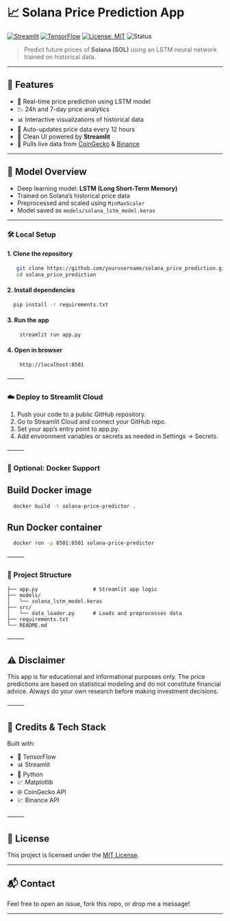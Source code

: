 # 📈 Solana Price Prediction App

[![Streamlit](https://img.shields.io/badge/Built%20with-Streamlit-ff4b4b?logo=streamlit&logoColor=white)](https://streamlit.io/)
[![TensorFlow](https://img.shields.io/badge/Machine%20Learning-TensorFlow-orange?logo=tensorflow)](https://www.tensorflow.org/)
[![License: MIT](https://img.shields.io/badge/License-MIT-blue.svg)](LICENSE)
![Status](https://img.shields.io/badge/status-active-success)


> Predict future prices of **Solana (SOL)** using an LSTM neural network trained on historical data.

---

## 🚀 Features

- 🔮 Real-time price prediction using LSTM model
- 📉 24h and 7-day price analytics
- 📊 Interactive visualizations of historical data
- 🔄 Auto-updates price data every 12 hours
- 🧪 Clean UI powered by **Streamlit**
- 📡 Pulls live data from [CoinGecko](https://www.coingecko.com/) & [Binance](https://www.binance.com/)

---

## 🧠 Model Overview

- Deep learning model: **LSTM (Long Short-Term Memory)**
- Trained on Solana’s historical price data
- Preprocessed and scaled using `MinMaxScaler`
- Model saved as `models/solana_lstm_model.keras`

---

### 🛠️ Local Setup

#### 1. **Clone the repository**
```bash
   git clone https://github.com/yourusername/solana_price_prediction.git
   cd solana_price_prediction
 ```
#### 2.	Install dependencies
```bash
  pip install -r requirements.txt
```
#### 3.	Run the app
```bash
    streamlit run app.py
```
#### 4.	Open in browser
```html
    http://localhost:8501
```

⸻

### ☁️ Deploy to Streamlit Cloud
1.	Push your code to a public GitHub repository. 
2. Go to Streamlit Cloud and connect your GitHub repo. 
3. Set your app’s entry point to app.py. 
4. Add environment variables or secrets as needed in Settings → Secrets.

⸻

### 🐳 Optional: Docker Support

## Build Docker image
```bash
  docker build -t solana-price-predictor .
```

## Run Docker container
```bash
  docker run -p 8501:8501 solana-price-predictor
````
⸻

### 📁 Project Structure

```
├── app.py                  # Streamlit app logic
├── models/
│   └── solana_lstm_model.keras
├── src/
│   └── data_loader.py      # Loads and preprocesses data
├── requirements.txt
└── README.md
```
⸻

## ⚠️ Disclaimer

This app is for educational and informational purposes only.
The price predictions are based on statistical modeling and do not constitute financial advice. Always do your own research before making investment decisions.

⸻

## 🙌 Credits & Tech Stack

Built with:
- 🧠 TensorFlow
- 📊 Streamlit
- 🐍 Python
- 📈 Matplotlib
- 🌐 CoinGecko API
- 💹 Binance API

⸻
## 📝 License

This project is licensed under the [MIT License](LICENSE).

---

## 📬 Contact

Feel free to open an issue, fork this repo, or drop me a message!

---